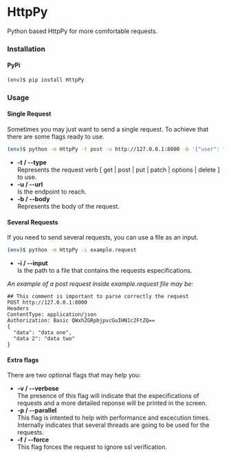 # HttpPy

Python based HttpPy for more comfortable requests.

### Installation
#### PyPi
```sh
(env)$ pip install HttpPy
```

### Usage
#### Single Request
Sometimes you may just want to send a single request. To achieve that there are some flags ready to use.
```sh
(env)$ python -m HttpPy -t post -u http://127.0.0.1:8000 -b '{"user": "eve", "password": "12345"}'
```
 - **-t / --type**  
Represents the request verb [ get | post | put | patch | options | delete ] to use.
 - **-u / --url**  
Is the endpoint to reach.
 - **-b / --body**  
 Represents the body of the request.


#### Several Requests
If you need to send several requests, you can use a file as an input.
```sh
(env)$ python -m HttpPy -i example.request
```
 - **-i / --input**  
 Is the path to a file that contains the requests especifications.

*An example of a post request inside example.request file may be:*  
```
## This comment is important to parse correctly the request
POST http://127.0.0.1:8000
Headers
ContentType: application/json
Authorization: Basic QWxhZGRpbjpvcGuIHN1c2FtZQ==
{
  "data": "data one",
  "data 2": "data two"
}
```  

#### Extra flags
There are two optional flags that may help you:
- **-v / --verbose**  
The presence of this flag will indicate that the especifications of requests and a more detailed reponse will be printed in the screen.
- **-p / --parallel**  
This flag is intented to help with performance and excecution times. Internally indicates that several threads are going to be used for the requests.
- **-f / --force**  
This flag forces the request to ignore ssl verification.
